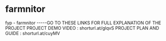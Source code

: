 # farmnitor
fyp - farmnitor
-----GO TO THESE LINKS FOR FULL EXPLANATION OF THE PROJECT
PROJECT DEMO VIDEO : shorturl.at/glqvS
PROJECT PLAN AND GUIDE : shorturl.at/cuyMV
